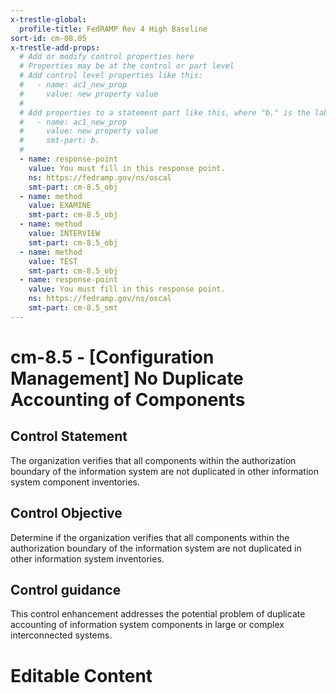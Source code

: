 ```yaml
---
x-trestle-global:
  profile-title: FedRAMP Rev 4 High Baseline
sort-id: cm-08.05
x-trestle-add-props:
  # Add or modify control properties here
  # Properties may be at the control or part level
  # Add control level properties like this:
  #   - name: ac1_new_prop
  #     value: new property value
  #
  # Add properties to a statement part like this, where "b." is the label of the target statement part
  #   - name: ac1_new_prop
  #     value: new property value
  #     smt-part: b.
  #
  - name: response-point
    value: You must fill in this response point.
    ns: https://fedramp.gov/ns/oscal
    smt-part: cm-8.5_obj
  - name: method
    value: EXAMINE
    smt-part: cm-8.5_obj
  - name: method
    value: INTERVIEW
    smt-part: cm-8.5_obj
  - name: method
    value: TEST
    smt-part: cm-8.5_obj
  - name: response-point
    value: You must fill in this response point.
    ns: https://fedramp.gov/ns/oscal
    smt-part: cm-8.5_smt
---
```


# cm-8.5 - \[Configuration Management\] No Duplicate Accounting of Components

## Control Statement

The organization verifies that all components within the authorization boundary of the information system are not duplicated in other information system component inventories.

## Control Objective

Determine if the organization verifies that all components within the authorization boundary of the information system are not duplicated in other information system inventories.

## Control guidance

This control enhancement addresses the potential problem of duplicate accounting of information system components in large or complex interconnected systems.

# Editable Content

<!-- Make additions and edits below -->
<!-- The above represents the contents of the control as received by the profile, prior to additions. -->
<!-- If the profile makes additions to the control, they will appear below. -->
<!-- The above markdown may not be edited but you may edit the content below, and/or introduce new additions to be made by the profile. -->
<!-- If there is a yaml header at the top, parameter values may be edited. Use --set-parameters to incorporate the changes during assembly. -->
<!-- The content here will then replace what is in the profile for this control, after running profile-assemble. -->
<!-- The added parts in the profile for this control are below.  You may edit them and/or add new ones. -->
<!-- Each addition must have a heading either of the form ## Control my_addition_name -->
<!-- or ## Part a. (where the a. refers to one of the control statement labels.) -->
<!-- "## Control" parts are new parts added after the statement part. -->
<!-- "## Part" parts are new parts added into the top-level statement part with that label. -->
<!-- Subparts may be added with nested hash levels of the form ### My Subpart Name -->
<!-- underneath the parent ## Control or ## Part being added -->
<!-- See https://ibm.github.io/compliance-trestle/tutorials/ssp_profile_catalog_authoring/ssp_profile_catalog_authoring for guidance. -->
